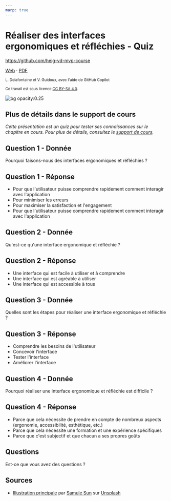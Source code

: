 ```yaml
---
marp: true
---
```


<!--
theme: gaia
size: 16:9
paginate: true
author: L. Delafontaine et V. Guidoux, avec l'aide de GitHub Copilot
title: HEIG-VD MVP Course - Réaliser des interfaces ergonomiques et réfléchies - Quiz
description: Quiz sur le chapitre Réaliser des interfaces ergonomiques et réfléchies pour le cours MVP à la HEIG-VD, Suisse
url: https://heig-vd-mvp-course.github.io/heig-vd-mvp-course/09-cours-realiser-des-interfaces-ergonomiques-et-reflechies/03-quiz/index.html
header: "**Réaliser des interfaces ergonomiques et réfléchies - Quiz**"
footer: "**HEIG-VD** - MVP Course 2024-2025 - CC BY-SA 4.0"
style: |
    :root {
        --color-background: #fff;
        --color-foreground: #333;
        --color-highlight: #f96;
        --color-dimmed: #888;
        --color-headings: #7d8ca3;
    }
    blockquote {
        font-style: italic;
    }
    table {
        width: 100%;
    }
    h1, h2, h3, h4, h5, h6 {
        color: var(--color-headings);
    }
    h2, h3, h4, h5, h6 {
        font-size: 1.5rem;
    }
    h1 a:link, h2 a:link, h3 a:link, h4 a:link, h5 a:link, h6 a:link {
        text-decoration: none;
    }
    section:not(.lead) > p, blockquote {
        text-align: justify;
    }
    section:has(h1) {
        padding: 50px;
    }
    section:has(h1) > header {
        display: none;
    }
    section > header {
        font-size: 50%;
    }
    .two-columns {
        display: grid;
        grid-template-columns: 1fr 1fr;
        gap: 1rem;
    }
headingDivider: 6
-->

# Réaliser des interfaces ergonomiques et réfléchies - Quiz

<!--
_class: lead
_paginate: false
-->

<https://github.com/heig-vd-mvp-course>

[Web][web] · [PDF][pdf]

<small>L. Delafontaine et V. Guidoux, avec l'aide de GitHub Copilot</small>

<small>Ce travail est sous licence [CC BY-SA 4.0][license].</small>

![bg opacity:0.25][illustration-principale]

## Plus de détails dans le support de cours

<!-- _class: lead -->

_Cette présentation est un quiz pour tester ses connaissances sur le chapitre en
cours. Pour plus de détails, consultez le [support de cours][course-material]._

## Question 1 - Donnée

Pourquoi faisons-nous des interfaces ergonomiques et réfléchies ?

## Question 1 - Réponse

- Pour que l'utilisateur puisse comprendre rapidement comment interagir avec
  l'application
- Pour minimiser les erreurs
- Pour maximiser la satisfaction et l'engagement
- Pour que l'utilisateur puisse comprendre rapidement comment interagir avec
  l'application

## Question 2 - Donnée

Qu'est-ce qu'une interface ergonomique et réfléchie ?

## Question 2 - Réponse

- Une interface qui est facile à utiliser et à comprendre
- Une interface qui est agréable à utiliser
- Une interface qui est accessible à tous

## Question 3 - Donnée

Quelles sont les étapes pour réaliser une interface ergonomique et réfléchie ?

## Question 3 - Réponse

- Comprendre les besoins de l'utilisateur
- Concevoir l'interface
- Tester l'interface
- Améliorer l'interface

## Question 4 - Donnée

Pourquoi réaliser une interface ergonomique et réfléchie est difficile ?

## Question 4 - Réponse

- Parce que cela nécessite de prendre en compte de nombreux aspects (ergonomie,
  accessibilité, esthétique, etc.)
- Parce que cela nécessite une formation et une expérience spécifiques
- Parce que c'est subjectif et que chacun a ses propres goûts

## Questions

<!-- _class: lead -->

Est-ce que vous avez des questions ?

## Sources

- [Illustration principale][illustration-principale] par
  [Samule Sun](https://unsplash.com/@samule) sur
  [Unsplash](https://unsplash.com/photos/grey-desk-lamp-on-top-of-office-desk-U6EXlQCZ938)

<!-- URLs -->

[web]:
	https://heig-vd-mvp-course.github.io/heig-vd-mvp-course/09-cours-realiser-des-interfaces-ergonomiques-et-reflechies/01-presentation/
[pdf]:
	https://heig-vd-mvp-course.github.io/heig-vd-mvp-course/09-cours-realiser-des-interfaces-ergonomiques-et-reflechies/01-presentation/09-cours-realiser-des-interfaces-ergonomiques-et-reflechies-presentation.pdf
[course-material]:
	https://github.com/heig-vd-mvp-course/heig-vd-mvp-course/blob/main/09-cours-realiser-des-interfaces-ergonomiques-et-reflechies/02-support-de-cours/README.md
[license]:
	https://github.com/heig-vd-mvp-course/heig-vd-mvp-course/blob/main/LICENSE.md

<!-- Illustrations -->

[illustration-principale]:
	https://images.unsplash.com/photo-1524820801657-fd59673fbb05?fit=crop&h=720
